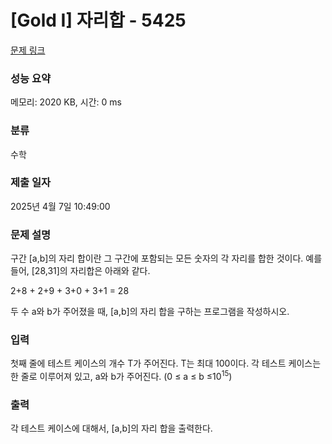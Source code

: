 # [Gold I] 자리합 - 5425 

[문제 링크](https://www.acmicpc.net/problem/5425) 

### 성능 요약

메모리: 2020 KB, 시간: 0 ms

### 분류

수학

### 제출 일자

2025년 4월 7일 10:49:00

### 문제 설명

<p>구간 [a,b]의 자리 합이란 그 구간에 포함되는 모든 숫자의 각 자리를 합한 것이다. 예를 들어, [28,31]의 자리합은 아래와 같다.</p>

<p>2+8 + 2+9 + 3+0 + 3+1 = 28</p>

<p>두 수 a와 b가 주어졌을 때, [a,b]의 자리 합을 구하는 프로그램을 작성하시오. </p>

### 입력 

 <p>첫째 줄에 테스트 케이스의 개수 T가 주어진다. T는 최대 100이다. 각 테스트 케이스는 한 줄로 이루어져 있고, a와 b가 주어진다. (0 ≤ a ≤ b ≤10<sup>15</sup>)</p>

### 출력 

 <p>각 테스트 케이스에 대해서, [a,b]의 자리 합을 출력한다.</p>


